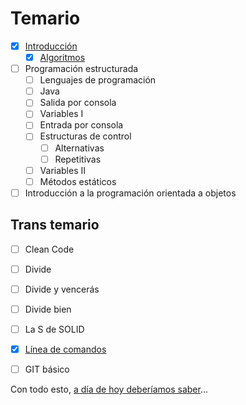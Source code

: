 # Temario 

- [x] [Introducción](00-introduccion.md)
  - [x] [Algoritmos](001-Algoritmos.md)
- [ ] Programación estructurada
  - [ ] Lenguajes de programación
  - [ ] Java
  - [ ] Salida por consola
  - [ ] Variables I
  - [ ] Entrada por consola
  - [ ] Estructuras de control
    - [ ] Alternativas
    - [ ] Repetitivas
  - [ ] Variables II
  - [ ] Métodos estáticos
- [ ] Introducción a la programación orientada a objetos

## Trans temario

- [ ] Clean Code
- [ ] Divide
- [ ] Divide y vencerás
- [ ] Divide bien
- [ ] La S de SOLID

- [x] [Línea de comandos](/documentos/consola.md)
- [ ] GIT básico

Con todo esto, [a día de hoy deberíamos saber](aDiaDeHoy.md)...
